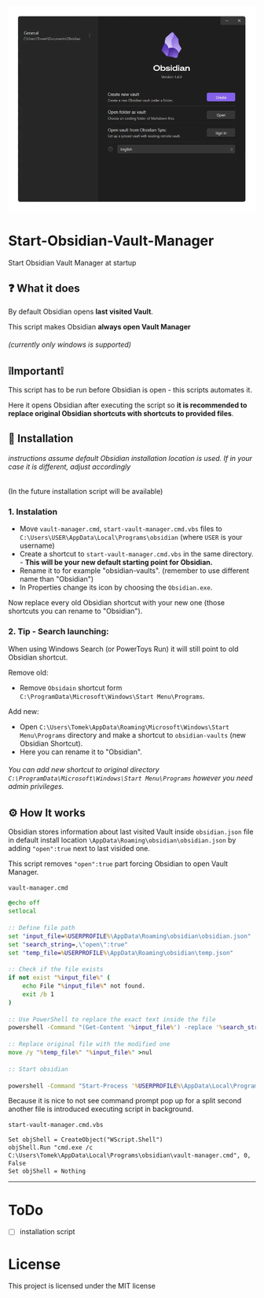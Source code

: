 <p align="center">
    <img src="README-resurces/image.webp" alt="Obsidian Vault Manager window">
</p>

# Start-Obsidian-Vault-Manager
Start Obsidian Vault Manager at startup

## ❓ What it does

By default Obsidian opens **last visited Vault**.

This script makes Obsidian **always open Vault Manager**

###### (currently only windows is supported)


## ❕Important❕

This script has to be run before Obsidian is open - this scripts automates it.

Here it opens Obsidian after executing the script so **it is recommended to replace original Obsidian shortcuts with shortcuts to provided files**.

## 🧩 Installation
###### instructions assume default Obsidian installation location is used. If in your case it is different, adjust accordingly
(In the future installation script will be available)

### 1. Instalation

- Move `vault-manager.cmd`, `start-vault-manager.cmd.vbs` files to `C:\Users\USER\AppData\Local\Programs\obsidian` (where `USER` is your username)
- Create a shortcut to `start-vault-manager.cmd.vbs` in the same directory. - **This will be your new default starting point for Obsidian.**
- Rename it to for example "obsidian-vaults". (remember to use different name than "Obsidian")
- In Properties change its icon by choosing the `Obsidian.exe`.

Now replace every old Obsidian shortcut with your new one (those shortcuts you can rename to "Obsidian").

### 2. Tip - Search launching:
When using Windows Search (or PowerToys Run) it will still point to old Obsidian shortcut.

Remove old:
- Remove `Obsidain` shortcut form `C:\ProgramData\Microsoft\Windows\Start Menu\Programs`.

Add new:
- Open `C:\Users\Tomek\AppData\Roaming\Microsoft\Windows\Start Menu\Programs` directory and make a shortcut to `obsidian-vaults` (new Obsidian Shortcut).
- Here you can rename it to "Obsidian".

###### You can add new shortcut to original directory `C:\ProgramData\Microsoft\Windows\Start Menu\Programs` however you need admin privileges.

## ⚙️ How It works

Obsidian stores information about last visited Vault inside `obsidian.json` file in default install location `\AppData\Roaming\obsidian\obsidian.json` by adding `"open":true` next to last visided one.

This script removes `"open":true` part forcing Obsidian to open Vault Manager.

`vault-manager.cmd`
```cmd
@echo off
setlocal

:: Define file path
set "input_file=%USERPROFILE%\AppData\Roaming\obsidian\obsidian.json"
set "search_string=,\"open\":true"
set "temp_file=%USERPROFILE%\AppData\Roaming\obsidian\temp.json"

:: Check if the file exists
if not exist "%input_file%" (
    echo File "%input_file%" not found.
    exit /b 1
)

:: Use PowerShell to replace the exact text inside the file
powershell -Command "(Get-Content '%input_file%') -replace '%search_string%', '' | Set-Content '%temp_file%'"

:: Replace original file with the modified one
move /y "%temp_file%" "%input_file%" >nul

:: Start obsidian

powershell -Command "Start-Process '%USERPROFILE%\AppData\Local\Programs\obsidian\Obsidian.exe' -NoNewWindow -PassThru | Out-Null"
```

Because it is nice to not see command prompt pop up for a split second another file is introduced executing script in background.

`start-vault-manager.cmd.vbs`
```vbs
Set objShell = CreateObject("WScript.Shell")
objShell.Run "cmd.exe /c C:\Users\Tomek\AppData\Local\Programs\obsidian\vault-manager.cmd", 0, False
Set objShell = Nothing
```

---

# ToDo
- [ ] installation script

# License
This project is licensed under the MIT license